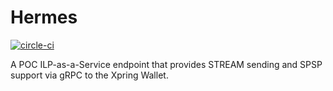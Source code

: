 # Hermes
[![circle-ci][circle-image]][circle-url] 

[circle-image]: https://circleci.com/gh/xpring-eng/hermes-ilp.svg?style=shield&circle-token=6f2ddd8a1bb341e8ebb05e2d0edd3e794a1f2776
[circle-url]: https://circleci.com/gh/xpring-eng/hermes-ilp 

A POC ILP-as-a-Service endpoint that provides STREAM sending and SPSP support via gRPC to the Xpring Wallet.
